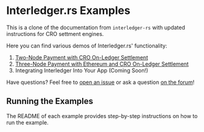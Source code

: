 # Interledger.rs Examples

This is a clone of the documentation from `interledger-rs` with updated instructions for CRO settment engines.

Here you can find various demos of Interledger.rs' functionality:

1. [Two-Node Payment with CRO On-Ledger Settlement](./cro-settlement/README.md)
1. [Three-Node Payment with Ethereum and CRO On-Ledger Settlement](./eth-cro-three-nodes/README.md)
1. Integrating Interledger Into Your App (Coming Soon!)

Have questions? Feel free to [open an issue](https://github.com/interledger-rs/interledger-rs/issues/new) or ask a question [on the forum](https://forum.interledger.org/)!

## Running the Examples
The README of each example provides step-by-step instructions on how to run the example.
